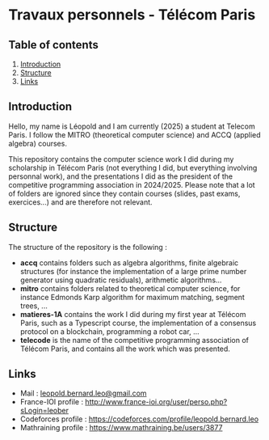 # Travaux personnels - Télécom Paris

## Table of contents

1. [Introduction](#introduction)
2. [Structure](#structure)
3. [Links](#links)

## Introduction

Hello, my name is Léopold and I am currently (2025) a student at Telecom Paris. I follow the MITRO (theoretical computer science) and ACCQ (applied algebra) courses. 

This repository contains the computer science work I did during my scholarship in Télécom Paris (not everything I did, but everything involving personnal work), and the presentations I did as the president of the competitive programming association in 2024/2025. Please note that a lot of folders are ignored since they contain courses (slides, past exams, exercices...) and are therefore not relevant.

## Structure 


The structure of the repository is the following : 
- **accq** contains folders such as algebra algorithms, finite algebraic structures (for instance the implementation of a large prime number generator using quadratic residuals), arithmetic algorithms...
- **mitro** contains folders related to theoretical computer science, for instance Edmonds Karp algorithm for maximum matching, segment trees, ...
- **matieres-1A** contains the work I did during my first year at Télécom Paris, such as a Typescript course, the implementation of a consensus protocol on a blockchain, programming a robot car, ...
- **telecode** is the name of the competitive programming association of Télécom Paris, and contains all the work which was presented. 

## Links

- Mail : [leopold.bernard.leo@gmail.com](mailto:leopold.bernard@telecom-paris.fr)
- France-IOI profile : http://www.france-ioi.org/user/perso.php?sLogin=leober
- Codeforces profile : https://codeforces.com/profile/leopold.bernard.leo
- Mathraining profile : https://www.mathraining.be/users/3877
